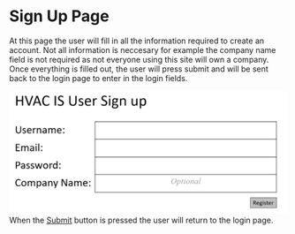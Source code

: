 # Sign Up Page

At this page the user will fill in all the information required to create an account.
Not all information is neccesary for example the company name field is not required as not everyone using this site will own a company.
Once everything is filled out, the user will press submit and will be sent back to the login page to enter in the login fields.

![Sign Up](https://github.com/RC11B/HVAC-Project/blob/master/Wire%20Frame/pictures/SignUp.png)
<br>
When the [Submit](Login.md) button is pressed the user will return to the login page.
